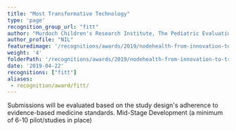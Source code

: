 ```yaml
---
title: "Most Transformative Technology"
type: 'page'
recognition_group_url: "fitt"
author: "Murdoch Children's Research Institute, The Pediatric Evaluation of Emotions Relationships and Socialisation (PEERS)"
author_profile: "NIL"
featuredimage: '/recognitions/awards/2019/nodehealth-from-innovation-to-transformation-fitt-awards/profile/most-transformative-technology.jpg'
weight: '4'
folderPath: '/recognitions/awards/2019/nodehealth-from-innovation-to-transformation-fitt-awards/'
date: '2019-04-22'
recognitions: ["fitt"]
aliases:
 - recognition/award/fitt/
---
```


Submissions will be evaluated based on the study design's adherence to evidence-based medicine standards. Mid-Stage Development (a minimum of 6-10 pilot/studies in place)